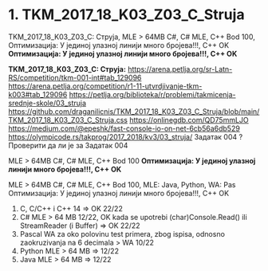 # 1. TKM_2017_18_K03_Z03_C_Struja
TKM_2017_18_K03_Z03_C: Струја, MLE > 64MB C#, C# MLE, C++ Bod 100, Оптимизација: У јединој улазној линији много бројева!!!, C++ OK
**Оптимизација: У јединој улазној линији много бројева!!!, C++ OK**

**TKM_2017_18_K03_Z03_C: Струја:**
https://arena.petlja.org/sr-Latn-RS/competition/tkm-001-int#tab_129096 
https://arena.petlja.org/competition/r1-11-utvrdjivanje-tkm-k003#tab_129096 
https://petlja.org/biblioteka/r/problemi/takmicenja-srednje-skole/03_struja
https://github.com/draganilicnis/TKM_2017_18_K03_Z03_C_Struja/blob/main/TKM_2017_18_K03_Z03_C_Struja.css
https://onlinegdb.com/QD75mmLJO
https://medium.com/@epeshk/fast-console-io-on-net-6cb56a6db529
https://olympicode.rs/takprog/2017_2018/kv3/03_struja/ 
Задатак 004 ? Проверити да ли је за Задатак 004

MLE > 64MB C#, C# MLE, C++ Bod 100
**Оптимизација: У јединој улазној линији много бројева!!!, C++ OK**


MLE > 64MB C#, C# MLE, C++ Bod 100, MLE: Java, Python, WA: Pas
Оптимизација: У јединој улазној линији много бројева!!!, C++ OK


1. C, C/C++ i C++ 14 => OK 22/22
2. C# MLE > 64 MB 12/22, OK kada se upotrebi (char)Console.Read() ili StreamReader (i Buffer) => OK 22/22
3. Pascal WA za oko polovinu test primera, zbog ispisa, odnosno zaokruzivanja na 6 decimala > WA 10/22
4. Python MLE > 64 MB => 12/22
5. Java MLE > 64 MB => 12/22
